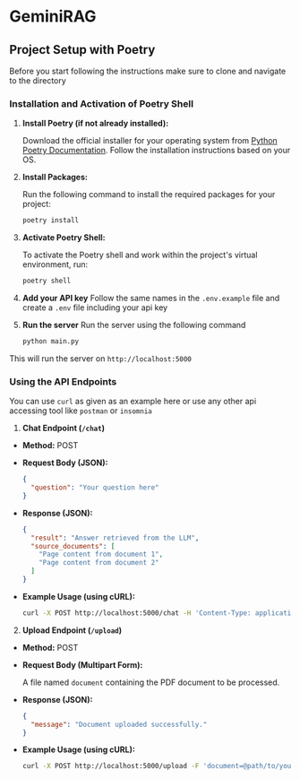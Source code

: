 # GeminiRAG

## Project Setup with Poetry

Before you start following the instructions make sure to clone and navigate to the directory

### Installation and Activation of Poetry Shell

1. **Install Poetry (if not already installed):**

   Download the official installer for your operating system from [Python Poetry Documentation](https://python-poetry.org/docs/).
   Follow the installation instructions based on your OS.

2. **Install Packages:**

   Run the following command to install the required packages for your project:

   ```bash
   poetry install
   ```

3. **Activate Poetry Shell:**

   To activate the Poetry shell and work within the project's virtual environment, run:

   ```bash
   poetry shell
   ```

4. **Add your API key**
   Follow the same names in the `.env.example` file and create a `.env` file including your api key

5. **Run the server**
   Run the server using the following command
   ```bash
   python main.py
   ```

This will run the server on `http://localhost:5000`

### Using the API Endpoints

You can use `curl` as given as an example here or use any other api accessing tool like `postman` or `insomnia`

1. **Chat Endpoint (`/chat`)**

- **Method:** POST
- **Request Body (JSON):**

  ```json
  {
    "question": "Your question here"
  }
  ```

- **Response (JSON):**

  ```json
  {
    "result": "Answer retrieved from the LLM",
    "source_documents": [
      "Page content from document 1",
      "Page content from document 2"
    ]
  }
  ```

- **Example Usage (using cURL):**

  ```bash
  curl -X POST http://localhost:5000/chat -H 'Content-Type: application/json' -d '{"question": "What is the capital of France?"}'
  ```

2. **Upload Endpoint (`/upload`)**

- **Method:** POST
- **Request Body (Multipart Form):**

  A file named `document` containing the PDF document to be processed.

- **Response (JSON):**

  ```json
  {
    "message": "Document uploaded successfully."
  }
  ```

- **Example Usage (using cURL):**

  ```bash
  curl -X POST http://localhost:5000/upload -F 'document=@path/to/your/document.pdf'
  ```

```

```
